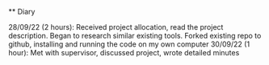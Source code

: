 ** Diary

28/09/22 (2 hours): Received project allocation, read the project description. Began to research similar existing tools. Forked existing repo to github, installing and running the code on my own computer
30/09/22 (1 hour): Met with supervisor, discussed project, wrote detailed minutes
